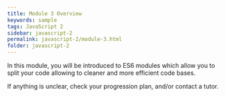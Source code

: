 ```yaml
---
title: Module 3 Overview
keywords: sample
tags: JavaScript 2
sidebar: javascript-2
permalink: javascript-2/module-3.html
folder: javascript-2
---
```


In this module, you will be introduced to ES6 modules which allow you to split your code allowing to cleaner and more efficient code bases.

If anything is unclear, check your progression plan, and/or contact a tutor.
